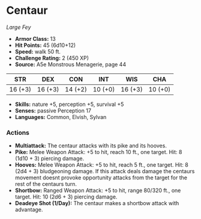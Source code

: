 # Centaur

*Large* *Fey*

- **Armor Class:** 13
- **Hit Points:** 45 (6d10+12)
- **Speed:** walk 50 ft.
- **Challenge Rating:** 2 (450 XP)
- **Source:** A5e Monstrous Menagerie, page 44

| STR | DEX | CON | INT | WIS | CHA |
| --- | --- | --- | --- | --- | --- |
| 16 (+3) | 16 (+3) | 14 (+2) | 10 (+0) | 16 (+3) | 10 (+0) |

- **Skills:** nature +5, perception +5, survival +5
- **Senses:** passive Perception 17
- **Languages:** Common, Elvish, Sylvan

### Actions

- **Multiattack:** The centaur attacks with its pike and its hooves.
- **Pike:** Melee Weapon Attack: +5 to hit, reach 10 ft., one target. Hit: 8 (1d10 + 3) piercing damage.
- **Hooves:** Melee Weapon Attack: +5 to hit, reach 5 ft., one target. Hit: 8 (2d4 + 3) bludgeoning damage. If this attack deals damage  the centaurs movement doesnt provoke opportunity attacks from the target for the rest of the centaurs turn.
- **Shortbow:** Ranged Weapon Attack: +5 to hit, range 80/320 ft., one target. Hit: 10 (2d6 + 3) piercing damage.
- **Deadeye Shot (1/Day):** The centaur makes a shortbow attack with advantage.


